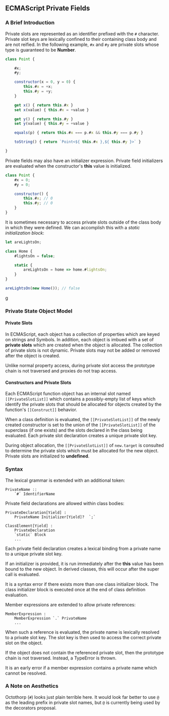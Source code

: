 ## ECMAScript Private Fields ##

### A Brief Introduction ###

Private slots are represented as an identifier prefixed with the `#` character.  Private
slot keys are lexically confined to their containing class body and are not reified.  In the
following example, `#x` and `#y` are private slots whose type is guaranteed to be
**Number**.

```js
class Point {

    #x;
    #y;

    constructor(x = 0, y = 0) {
        this.#x = +x;
        this.#y = +y;
    }

    get x() { return this.#x }
    set x(value) { this.#x = +value }

    get y() { return this.#y }
    set y(value) { this.#y = +value }

    equals(p) { return this.#x === p.#x && this.#y === p.#y }

    toString() { return `Point<${ this.#x },${ this.#y }>` }

}
```

Private fields may also have an initializer expression.  Private field initializers are evaluated
when the constructor's **this** value is initialized.

```js
class Point {
    #x = 0;
    #y = 0;

    constructor() {
        this.#x; // 0
        this.#y; // 0
    }
}
```

It is sometimes necessary to access private slots outside of the class body in
which they were defined.  We can accomplish this with a *static initialization block*:

```js
let areLightsOn;

class Home {
    #lightsOn = false;

    static {
        areLightsOn = home => home.#lightsOn;
    }
}

areLightsOn(new Home()); // false
```
g
### Private State Object Model ###

#### Private Slots ####

In ECMAScript, each object has a collection of properties which are keyed
on strings and Symbols.  In addition, each object is imbued with a set of
**private slots** which are created when the object is allocated. The
collection of private slots is not dynamic.  Private slots may not be added or
removed after the object is created.

Unlike normal property access, during private slot access the prototype chain
is not traversed and proxies do not trap access.

#### Constructors and Private Slots ####

Each ECMAScript function object has an internal slot named `[[PrivateSlotList]]`
which contains a possibly-empty list of keys which identify the private slots
that should be allocated for objects created by the function's `[[Construct]]`
behavior.

When a class definition is evaluated, the `[[PrivateSlotList]]` of the newly created
constructor is set to the union of the `[[PrivateSlotList]]` of the superclass (if
one exists) and the slots declared in the class being evaluated.  Each private slot
declaration creates a unique private slot key.

During object allocation, the `[[PrivateSlotList]]` of `new.target` is consulted
to determine the private slots which must be allocated for the new object.
Private slots are initialized to **undefined**.

### Syntax ###

The lexical grammar is extended with an additional token:

```
PrivateName ::
    `#` IdentifierName
```

Private field declarations are allowed within class bodies:

```
PrivateDeclaration[Yield] :
    PrivateName Initializer[Yield]?  `;`

ClassElement[Yield] :
    PrivateDeclaration
    `static` Block
    ...
```

Each private field declaration creates a lexical binding from a private name to
a unique private slot key.

If an initializer is provided, it is run immediately after the **this** value has
been bound to the new object.  In derived classes, this will occur after the super
call is evaluated.

It is a syntax error if there exists more than one class initializer block.  The
class initializer block is executed once at the end of class definition evaluation.

Member expressions are extended to allow private references:

```
MemberExpression :
    MemberExpression `.` PrivateName
    ...
```

When such a reference is evaluated, the private name is lexically resolved to a
private slot key.  The slot key is then used to access the correct private slot
on the object.

If the object does not contain the referenced private slot, then the prototype
chain is not traversed.  Instead, a TypeError is thrown.

It is an early error if a member expression contains a private name which cannot
be resolved.

### A Note on Aesthetics ###

Octothorp (`#`) looks just plain terrible here.  It would look far better to use `@` as
the leading prefix in private slot names, but `@` is currently being used by the
decorators proposal.
